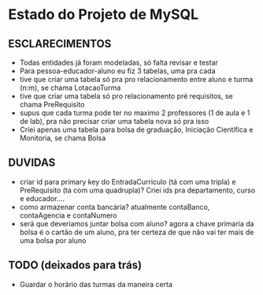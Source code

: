 # Estado do Projeto de MySQL
## ESCLARECIMENTOS
- Todas entidades já foram modeladas, só falta revisar e testar
- Para pessoa-educador-aluno eu fiz 3 tabelas, uma pra cada
- tive que criar uma tabela só pra pro relacionamento entre aluno e turma (n:m), se chama LotacaoTurma
- tive que criar uma tabela só pro relacionamento pré requisitos, se chama PreRequisito
- supus que cada turma pode ter no maximo 2 professores (1 de aula e 1 de lab), pra não precisar criar uma tabela nova só pra isso
- Criei apenas uma tabela para bolsa de graduação, Iniciação Científica e Monitoria, se chama Bolsa

## DUVIDAS
- criar id para primary key do EntradaCurriculo (tá com uma tripla) e PreRequisito (ta com uma quadrupla)? Criei ids pra departamento, curso e educador....
- como armazenar conta bancária? atualmente contaBanco, contaAgencia e contaNumero
- será que deveriamos juntar bolsa com aluno? agora a chave primaria da bolsa é o cartão de um aluno, pra ter certeza de que não vai ter mais de uma bolsa por aluno

## TODO (deixados para trás)
- Guardar o horário das turmas da maneira certa